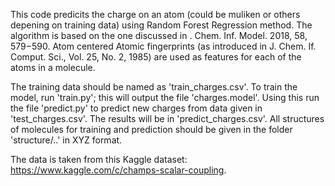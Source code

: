 This code predicits the charge on an atom (could be muliken or others depening on training data) using Random Forest Regression method. The algorithm is based on the one discussed in . Chem. Inf. Model. 2018, 58, 579−590. Atom centered Atomic fingerprints (as introduced in J. Chem. If. Comput. Sci., Vol. 25, No. 2, 1985) are used as features for each of the atoms in a molecule.

The training data should be named as 'train_charges.csv'. To train the model, run 'train.py'; this will output the file 'charges.model'. Using this run the file 'predict.py' to predict new charges from data given in 'test_charges.csv'. The results will be in 'predict_charges.csv'. All structures of molecules for training and prediction should be given in the folder 'structure/..' in XYZ format.

The data is taken from this Kaggle dataset: https://www.kaggle.com/c/champs-scalar-coupling.
